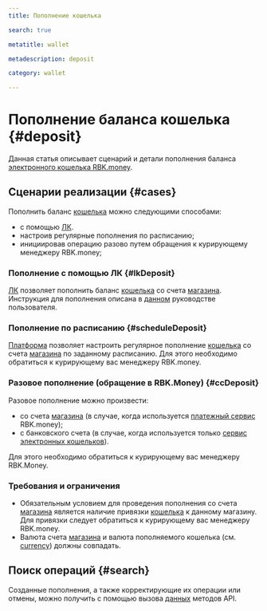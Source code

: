 ```yaml
---
title: Пополнение кошелька 

search: true

metatitle: wallet

metadescription: deposit

category: wallet

---
```


# Пополнение баланса кошелька {#deposit}

Данная статья описывает сценарий и детали пополнения баланса [электронного кошелька RBK.money](../../wallets/overview).

## Сценарии реализации {#cases}

Пополнить баланс [кошелька](../../wallets/overview/#wallet) можно следующими способами:

* с помощью [ЛК](https://developer.rbk.money/docs/payments/overview/#lk).
* настроив регулярные пополнения по расписанию;
* инициировав операцию разово путем обращения к курирующему менеджеру RBK.money;

### Пополнение с помощью ЛК {#lkDeposit}

[ЛК](https://developer.rbk.money/docs/payments/overview/#lk) позволяет пополнить баланс [кошелька](../../wallets/overview/#wallet) cо счета [магазина](https://developer.rbk.money/docs/payments/overview/#shop). Инструкция для пополнения описана в [данном](https://help.rbkmoney.com/lk/lk/#out) руководстве пользователя.

### Пополнение по расписанию {#scheduleDeposit}

[Платформа](http://127.0.0.1:8000/docs/payments/overview/) позволяет настроить регулярное пополнение [кошелька](../../wallets/overview/#wallet) cо счета [магазина](https://developer.rbk.money/docs/payments/overview/#shop) по заданному расписанию. Для этого необходимо обратиться к курирующему вас менеджеру RBK.money.

### Разовое пополнение (обращение в RBK.Money) {#ссDeposit}

Разовое пополнение можно произвести:

* cо счета [магазина](https://developer.rbk.money/docs/payments/overview/#shop) (в случае, когда используется [платежный сервис](https://rbkmoney.github.io/docs/docs/payments/overview.html) RBK.money);
* с банковского счета (в случае, когда используется только [сервис электронных кошельков](../../wallets/overview)).

Для этого необходимо обратиться к курирующему вас менеджеру RBK.Money.

### Требования и ограничения

* Обязательным условием для проведения пополнения со счета [магазина](https://developer.rbk.money/docs/payments/overview/#shop) является наличие привязки [кошелька](../../wallets/overview/#wallet) к данному магазину.
Для привязки следует обратиться к курирующему вас менеджеру RBK.money.
* Валюта счета [магазина](https://developer.rbk.money/docs/payments/overview/#shop) и валюта пополняемого кошелька (см. [currency](https://rbkmoney.github.io/wallets-api/v0/#operation/createWallet)) должны совпадать.

## Поиск операций {#search}

Созданные пополнения, а также корректирующие их операции или отмены, можно получить с помощью вызова [данных](https://rbkmoney.github.io/wallets-api/v0/#tag/Deposits) методов API.
